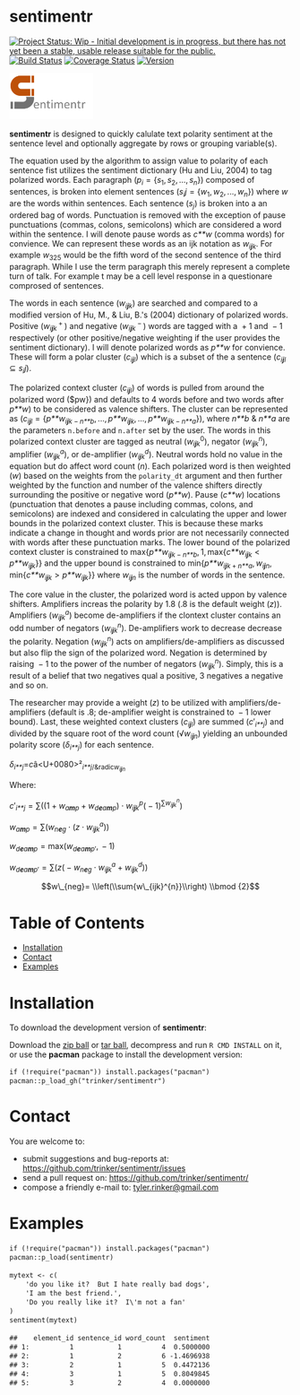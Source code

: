 sentimentr
============


[![Project Status: Wip - Initial development is in progress, but there
has not yet been a stable, usable release suitable for the
public.](http://www.repostatus.org/badges/0.1.0/wip.svg)](http://www.repostatus.org/#wip)
[![Build
Status](https://travis-ci.org/trinker/sentimentr.svg?branch=master)](https://travis-ci.org/trinker/sentimentr)
[![Coverage
Status](https://coveralls.io/repos/trinker/sentimentr/badge.svg?branch=master)](https://coveralls.io/r/trinker/sentimentr?branch=master)
<a href="https://img.shields.io/badge/Version-0.0.1-orange.svg"><img src="https://img.shields.io/badge/Version-0.0.1-orange.svg" alt="Version"/></a>
</p>
<img src="inst/sentimentr_logo/r_sentimentr.png" width="150" alt="readability Logo">

**sentimentr** is designed to quickly calulate text polarity sentiment
at the sentence level and optionally aggregate by rows or grouping
variable(s).

The equation used by the algorithm to assign value to polarity of each
sentence fist utilizes the sentiment dictionary (Hu and Liu, 2004) to
tag polarized words. Each paragraph
(*p*<sub>*i*</sub> = {*s*<sub>1</sub>, *s*<sub>2</sub>, ..., *s*<sub>*n*</sub>})
composed of sentences, is broken into element sentences
(*s*<sub>*i*</sub>*j* = {*w*<sub>1</sub>, *w*<sub>2</sub>, ..., *w*<sub>*n*</sub>})
where *w* are the words within sentences. Each sentence
(*s*<sub>*j*</sub>) is broken into a an ordered bag of words.
Punctuation is removed with the exception of pause punctuations (commas,
colons, semicolons) which are considered a word within the sentence. I
will denote pause words as *c**w* (comma words) for convience. We can
represent these words as an ijk notation as *w*<sub>*i**j**k*</sub>. For
example *w*<sub>325</sub> would be the fifth word of the second sentence
of the third paragraph. While I use the term paragraph this merely
represent a complete turn of talk. For example t may be a cell level
response in a questionare comprosed of sentences.

The words in each sentence (*w*<sub>*i**j**k*</sub>) are searched and
compared to a modified version of Hu, M., & Liu, B.'s (2004) dictionary
of polarized words. Positive (*w*<sub>*i**j**k*</sub><sup> + </sup>) and
negative (*w*<sub>*i**j**k*</sub><sup> − </sup>) words are tagged with a
 + 1 and  − 1 respectively (or other positive/negative weighting if the
user provides the sentiment dictionary). I will denote polarized words
as *p**w* for convience. These will form a polar cluster
(*c*<sub>*i**j**l*</sub>) which is a subset of the a sentence
(*c*<sub>*i**j**l*</sub> ⊆ *s*<sub>*i*</sub>*j*).

The polarized context cluster (*c*<sub>*i**j**l*</sub>) of words is
pulled from around the polarized word ($pw}) and defaults to 4 words
before and two words after *p**w*) to be considered as valence shifters.
The cluster can be represented as
(*c*<sub>*i**j**l*</sub> = {*p**w*<sub>*i**j**k* − *n**b*</sub>, ..., *p**w*<sub>*i**j**k*</sub>, ..., *p**w*<sub>*i**j**k* − *n**a*</sub>}),
where *n**b* & *n**a* are the parameters `n.before` and `n.after` set by
the user. The words in this polarized context cluster are tagged as
neutral (*w*<sub>*i**j**k*</sub><sup>0</sup>), negator
(*w*<sub>*i**j**k*</sub><sup>*n*</sup>), amplifier
(*w*<sub>*i**j**k*</sub><sup>*a*</sup>), or de-amplifier
(*w*<sub>*i**j**k*</sub><sup>*d*</sup>). Neutral words hold no value in
the equation but do affect word count (*n*). Each polarized word is then
weighted (*w*) based on the weights from the `polarity_dt` argument and
then further weighted by the function and number of the valence shifters
directly surrounding the positive or negative word (*p**w*). Pause
(*c**w*) locations (punctuation that denotes a pause including commas,
colons, and semicolons) are indexed and considered in calculating the
upper and lower bounds in the polarized context cluster. This is because
these marks indicate a change in thought and words prior are not
necessarily connected with words after these punctuation marks. The
lower bound of the polarized context cluster is constrained to
max{*p**w*<sub>*i**j**k* − *n**b*</sub>, 1, max{*c**w*<sub>*i**j**k*</sub> \< *p**w*<sub>*i**j**k*</sub>}}
and the upper bound is constrained to
min{*p**w*<sub>*i**j**k* + *n**a*</sub>, *w*<sub>*i**j**n*</sub>, min{*c**w*<sub>*i**j**k*</sub> \> *p**w*<sub>*i**j**k*</sub>}}
where *w*<sub>*i**j**n*</sub> is the number of words in the sentence.

The core value in the cluster, the polarized word is acted uppon by
valence shifters. Amplifiers increas the polarity by 1.8 (.8 is the
default weight (*z*)). Amplifiers
(*w*<sub>*i**j**k*</sub><sup>*a*</sup>) become de-amplifiers if the
clontext cluster contains an odd number of negators
(*w*<sub>*i**j**k*</sub><sup>*n*</sup>). De-amplifiers work to decrease
decrease the polarity. Negation (*w*<sub>*i**j**k*</sub><sup>*n*</sup>)
acts on amplifiers/de-amplifiers as discussed but also flip the sign of
the polarized word. Negation is determined by raising  − 1 to the power
of the number of negators (*w*<sub>*i**j**k*</sub><sup>*n*</sup>).
Simply, this is a result of a belief that two negatives qual a positive,
3 negatives a negative and so on.

The researcher may provide a weight (*z*) to be utilized with
amplifiers/de-amplifiers (default is .8; de-amplifier weight is
constrained to  − 1 lower bound). Last, these weighted context clusters
(*c*<sub>*i**j**l*</sub>) are summed (*c*′<sub>*i**j*</sub>) and divided
by the square root of the word count (&radic;*w*<sub>*i**j**n*</sub>)
yielding an unbounded polarity score (*δ*<sub>*i**j*</sub>) for each
sentence.

*δ*<sub>*i**j*</sub>=*c*â<U+0080>²<sub>*i**j*/&radic*w*<sub>*i**j**n*</sub>

Where:

*c*′<sub>*i**j*</sub> = ∑((1 + *w*<sub>*a**m**p*</sub> + *w*<sub>*d**e**a**m**p*</sub>) ⋅ *w*<sub>*i**j**k*</sub><sup>*p*</sup>( − 1)<sup>∑*w*<sub>*i**j**k*</sub><sup>*n*</sup></sup>)

*w*<sub>*a**m**p*</sub> = ∑(*w*<sub>*n**e**g*</sub> ⋅ (*z* ⋅ *w*<sub>*i**j**k*</sub><sup>*a*</sup>))

*w*<sub>*d**e**a**m**p*</sub> = max(*w*<sub>*d**e**a**m**p*′</sub>,  − 1)

*w*<sub>*d**e**a**m**p*′</sub> = ∑(*z*( − *w*<sub>*n**e**g*</sub> ⋅ *w*<sub>*i**j**k*</sub><sup>*a*</sup> + *w*<sub>*i**j**k*</sub><sup>*d*</sup>))

$$w\_{neg}= \\left(\\sum{w\_{ijk}^{n}}\\right) \\bmod {2}$$


Table of Contents
============

-   [Installation](#installation)
-   [Contact](#contact)
-   [Examples](#examples)

Installation
============


To download the development version of **sentimentr**:

Download the [zip
ball](https://github.com/trinker/sentimentr/zipball/master) or [tar
ball](https://github.com/trinker/sentimentr/tarball/master), decompress
and run `R CMD INSTALL` on it, or use the **pacman** package to install
the development version:

    if (!require("pacman")) install.packages("pacman")
    pacman::p_load_gh("trinker/sentimentr")

Contact
=======

You are welcome to: 
* submit suggestions and bug-reports at: <https://github.com/trinker/sentimentr/issues> 
* send a pull request on: <https://github.com/trinker/sentimentr/> 
* compose a friendly e-mail to: <tyler.rinker@gmail.com>


Examples
========

    if (!require("pacman")) install.packages("pacman")
    pacman::p_load(sentimentr)

    mytext <- c(
        'do you like it?  But I hate really bad dogs',
        'I am the best friend.',
        'Do you really like it?  I\'m not a fan'
    )
    sentiment(mytext)

    ##    element_id sentence_id word_count  sentiment
    ## 1:          1           1          4  0.5000000
    ## 2:          1           2          6 -1.4696938
    ## 3:          2           1          5  0.4472136
    ## 4:          3           1          5  0.8049845
    ## 5:          3           2          4  0.0000000
